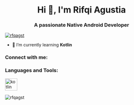 <h1 align="center">Hi 👋, I'm Rifqi Agustia</h1>
<h3 align="center">A passionate Native Android Developer</h3>

<p align="left"> <a href="https://github.com/ryo-ma/github-profile-trophy"><img src="https://github-profile-trophy.vercel.app/?username=rfqagst" alt="rfqagst" /></a> </p>

- 🌱 I’m currently learning **Kotlin**

<h3 align="left">Connect with me:</h3>
<p align="left">
</p>

<h3 align="left">Languages and Tools:</h3>
<p align="left"> <a href="https://kotlinlang.org" target="_blank" rel="noreferrer"> <img src="https://www.vectorlogo.zone/logos/kotlinlang/kotlinlang-icon.svg" alt="kotlin" width="40" height="40"/> </a> </p>

<p><img align="left" src="https://github-readme-stats.vercel.app/api/top-langs?username=rfqagst&show_icons=true&locale=en&layout=compact" alt="rfqagst" /></p>



